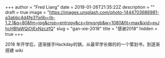 +++
author = "Fred Liang"
date = 2019-01-26T21:35:22Z
description = ""
draft = true
image = "https://images.unsplash.com/photo-1444703686981-a3abbc4d4fe3?ixlib=rb-1.2.1&q=80&fm=jpg&crop=entropy&cs=tinysrgb&w=1080&fit=max&ixid=eyJhcHBfaWQiOjExNzczfQ"
slug = "gan-xie-2018"
title = "感谢2018"
hidden = true
+++

2018 年开学后，逐渐接手Hackday的锅，从最早学长做的的一个策划书，到逐渐搭建 wiki

